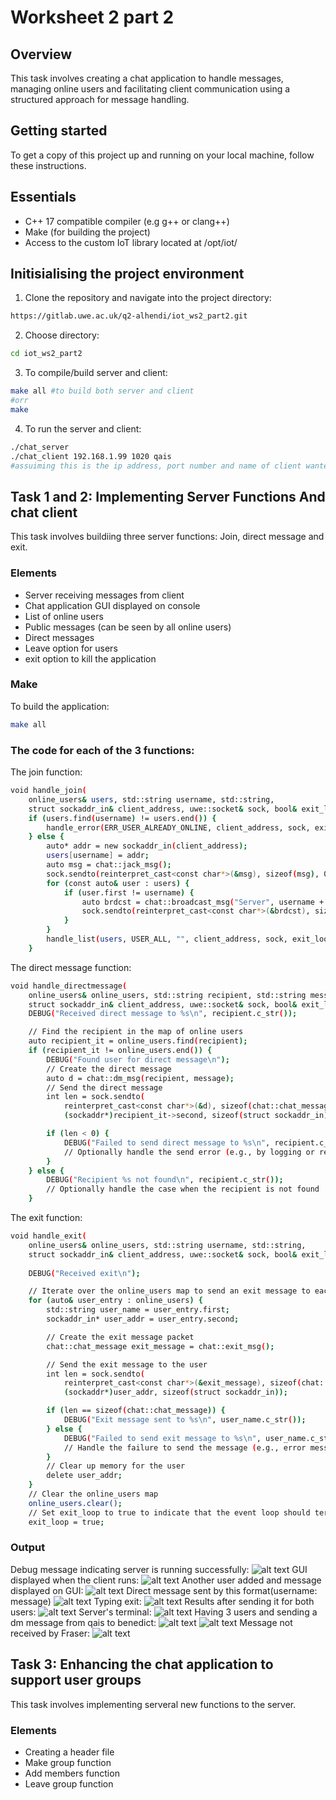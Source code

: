 # Worksheet 2 part 2
## Overview
This task involves creating a chat application to handle messages, managing online users and facilitating client communication using a structured approach for message handling.
## Getting started
To get a copy of this project up and running on your local machine, follow these instructions.
## Essentials
* C++ 17 compatible compiler (e.g g++ or clang++)
* Make (for building the project)
* Access to the custom IoT library located at /opt/iot/
## Initisialising the project environment
1. Clone the repository and navigate into the project directory:
~~~bash
https://gitlab.uwe.ac.uk/q2-alhendi/iot_ws2_part2.git
~~~
2. Choose directory:
~~~bash
cd iot_ws2_part2
~~~
3. To compile/build server and client:
~~~bash
make all #to build both server and client
#orr
make
~~~
4. To run the server and client:
~~~bash
./chat_server
./chat_client 192.168.1.99 1020 qais
#assuiming this is the ip address, port number and name of client wanted
~~~
## Task 1 and 2: Implementing Server Functions And chat client
This task involves buildiing three server functions: Join, direct message and exit.
### Elements
* Server receiving messages from client
* Chat application GUI displayed on console
* List of online users
* Public messages (can be seen by all online users)
* Direct messages
* Leave option for users
* exit option to kill the application
### Make
To build the application:
~~~bash
make all
~~~
### The code for each of the 3 functions:
The join function:
~~~bash
void handle_join(
    online_users& users, std::string username, std::string,
    struct sockaddr_in& client_address, uwe::socket& sock, bool& exit_loop) {
    if (users.find(username) != users.end()) {
        handle_error(ERR_USER_ALREADY_ONLINE, client_address, sock, exit_loop);
    } else {
        auto* addr = new sockaddr_in(client_address);
        users[username] = addr;
        auto msg = chat::jack_msg();
        sock.sendto(reinterpret_cast<const char*>(&msg), sizeof(msg), 0, (sockaddr*)&client_address, sizeof(client_address));
        for (const auto& user : users) {
            if (user.first != username) {
                auto brdcst = chat::broadcast_msg("Server", username + " has joined the chat.");
                sock.sendto(reinterpret_cast<const char*>(&brdcst), sizeof(brdcst), 0, (sockaddr*)user.second, sizeof(sockaddr_in));
            }
        }
        handle_list(users, USER_ALL, "", client_address, sock, exit_loop);
    }
~~~
The direct message function:
~~~bash
void handle_directmessage(
    online_users& online_users, std::string recipient, std::string message,
    struct sockaddr_in& client_address, uwe::socket& sock, bool& exit_loop) {
    DEBUG("Received direct message to %s\n", recipient.c_str());

    // Find the recipient in the map of online users
    auto recipient_it = online_users.find(recipient);
    if (recipient_it != online_users.end()) {
        DEBUG("Found user for direct message\n");
        // Create the direct message
        auto d = chat::dm_msg(recipient, message);
        // Send the direct message
        int len = sock.sendto(
            reinterpret_cast<const char*>(&d), sizeof(chat::chat_message), 0,
            (sockaddr*)recipient_it->second, sizeof(struct sockaddr_in));

        if (len < 0) {
            DEBUG("Failed to send direct message to %s\n", recipient.c_str());
            // Optionally handle the send error (e.g., by logging or retrying)
        }
    } else {
        DEBUG("Recipient %s not found\n", recipient.c_str());
        // Optionally handle the case when the recipient is not found
    }
~~~
The exit function:
~~~bash
void handle_exit(
    online_users& online_users, std::string username, std::string, 
    struct sockaddr_in& client_address, uwe::socket& sock, bool& exit_loop) {
    
    DEBUG("Received exit\n");

    // Iterate over the online_users map to send an exit message to each user
    for (auto& user_entry : online_users) {
        std::string user_name = user_entry.first;
        sockaddr_in* user_addr = user_entry.second;

        // Create the exit message packet
        chat::chat_message exit_message = chat::exit_msg();

        // Send the exit message to the user
        int len = sock.sendto(
            reinterpret_cast<const char*>(&exit_message), sizeof(chat::chat_message), 0,
            (sockaddr*)user_addr, sizeof(struct sockaddr_in));

        if (len == sizeof(chat::chat_message)) {
            DEBUG("Exit message sent to %s\n", user_name.c_str());
        } else {
            DEBUG("Failed to send exit message to %s\n", user_name.c_str());
            // Handle the failure to send the message (e.g., error message or other actions)
        }
        // Clear up memory for the user
        delete user_addr;
    }
    // Clear the online_users map
    online_users.clear();
    // Set exit_loop to true to indicate that the event loop should terminate
    exit_loop = true;
~~~
### Output
Debug message indicating server is running successfully:
![alt text](image-3.png)
GUI displayed when the client runs:
![alt text](image-4.png)
Another user added and message displayed on GUI:
![alt text](image-5.png)
Direct message sent by this format(username: message)
![alt text](image-6.png)
Typing exit:
![alt text](image-7.png)
Results after sending it for both users:
![alt text](image-8.png)
Server's terminal:
![alt text](image-9.png)
Having 3 users and sending a dm
message from qais to benedict:
![alt text](image-10.png)
![alt text](image-11.png)
Message not received by Fraser:
![alt text](image-12.png)
## Task 3: Enhancing the chat application to support user groups
This task involves implementing serveral new functions to the server.

### Elements
* Creating a header file
* Make group function
* Add members function
* Leave group function











